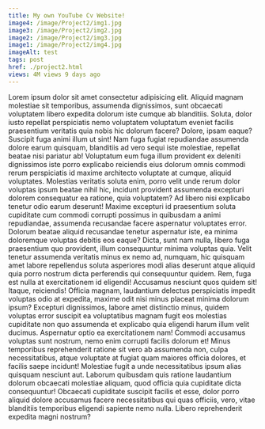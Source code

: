 ```yaml
---
title: My own YouTube Cv Website! 
image4: /image/Project2/img1.jpg
image3: /image/Project2/img2.jpg
image2: /image/Project2/img3.jpg
image1: /image/Project2/img4.jpg
imageAlt: test
tags: post
href: ./project2.html
views: 4M views 9 days ago
---
```


Lorem ipsum dolor sit amet consectetur adipisicing elit. Aliquid magnam molestiae sit temporibus, assumenda dignissimos, sunt obcaecati voluptatem libero expedita dolorum iste cumque ab blanditiis. Soluta, dolor iusto repellat perspiciatis nemo voluptatem voluptatum eveniet facilis praesentium veritatis quia nobis hic dolorum facere? Dolore, ipsam eaque? Suscipit fuga animi illum ut sint! Nam fuga fugiat repudiandae assumenda dolore earum quisquam, blanditiis ad vero sequi iste molestiae, repellat beatae nisi pariatur ab! Voluptatum eum fuga illum provident ex deleniti dignissimos iste porro explicabo reiciendis eius dolorum omnis commodi rerum perspiciatis id maxime architecto voluptate at cumque, aliquid voluptates. Molestias veritatis soluta enim, porro velit unde rerum dolor voluptas ipsum beatae nihil hic, incidunt provident assumenda excepturi dolorem consequatur ea ratione, quia voluptatem? Ad libero nisi explicabo tenetur odio earum deserunt! Maxime excepturi id praesentium soluta cupiditate cum commodi corrupti possimus in quibusdam a animi repudiandae, assumenda recusandae facere aspernatur voluptates error. Dolorum beatae aliquid recusandae tenetur aspernatur iste, ea minima doloremque voluptas debitis eos eaque? Dicta, sunt nam nulla, libero fuga praesentium quo provident, illum consequuntur minima voluptas quia. Velit tenetur assumenda veritatis minus ex nemo ad, numquam, hic quisquam amet labore repellendus soluta asperiores modi alias deserunt atque aliquid quia porro nostrum dicta perferendis qui consequuntur quidem. Rem, fuga est nulla at exercitationem id eligendi! Accusamus nesciunt quos quidem sit! Itaque, reiciendis! Officia magnam, laudantium delectus perspiciatis impedit voluptas odio at expedita, maxime odit nisi minus placeat minima dolorum ipsum? Excepturi dignissimos, labore amet distinctio minus, quidem voluptas error suscipit ea voluptatibus magnam fugit eos molestias cupiditate non quo assumenda et explicabo quia eligendi harum illum velit ducimus. Aspernatur optio ea exercitationem nam! Commodi accusamus voluptas sunt nostrum, nemo enim corrupti facilis dolorum et! Minus temporibus reprehenderit ratione sit vero ab assumenda non, culpa necessitatibus, atque voluptate at fugiat quam maiores officia dolores, et facilis saepe incidunt! Molestiae fugit a unde necessitatibus ipsum alias quisquam nesciunt aut. Laborum quibusdam quis ratione laudantium dolorum obcaecati molestiae aliquam, quod officia quia cupiditate dicta consequuntur! Obcaecati cupiditate suscipit facilis et esse, dolor porro aliquid dolore accusamus facere necessitatibus qui quas officiis, vero, vitae blanditiis temporibus eligendi sapiente nemo nulla. Libero reprehenderit expedita magni nostrum?